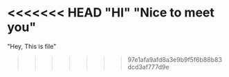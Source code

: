 <<<<<<< HEAD
"HI"
"Nice to meet you"
=======
"Hey, This is file"
>>>>>>> 97e1afa9afd8a3e9b9f5f6b88b83dcd3af777d9e

